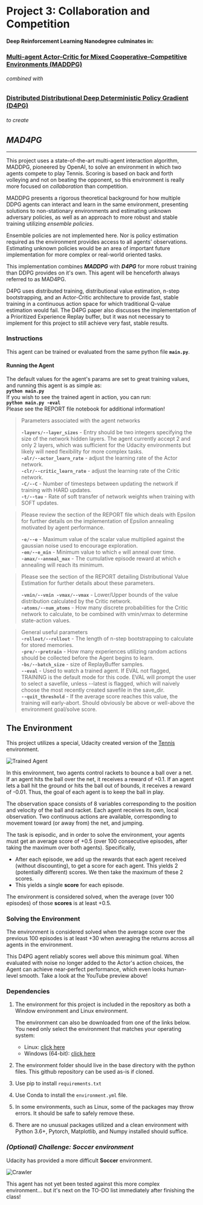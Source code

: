 [//]: # (Image References)

[image1]: https://user-images.githubusercontent.com/10624937/42135623-e770e354-7d12-11e8-998d-29fc74429ca2.gif "Trained Agent"
[image2]: https://user-images.githubusercontent.com/10624937/42135622-e55fb586-7d12-11e8-8a54-3c31da15a90a.gif "Soccer"

# **Project 3: Collaboration and Competition**

#### Deep Reinforcement Learning Nanodegree culminates in:
### **[Multi-agent Actor-Critic for Mixed Cooperative-Competitive Environments (MADDPG)](https://arxiv.org/abs/1706.02275)**
###### _combined with_
### **[Distributed Distributional Deep Deterministic Policy Gradient (D4PG)](https://arxiv.org/pdf/1804.08617.pdf)**
###### _to create_
## _**MAD4PG**_
---

This project uses a state-of-the-art multi-agent interaction algorithm, MADDPG, pioneered by OpenAI, to solve an environment in which two agents compete to play Tennis. Scoring is based on back and forth volleying and not on beating the opponent, so this environment is really more focused on _collaboration_ than competition.

MADDPG presents a rigorous theoretical background for how multiple DDPG agents can interact and learn in the same environment, presenting solutions to non-stationary environments and estimating unknown adversary policies, as well as an approach to more robust and stable training utilizing _ensemble policies_.

Ensemble policies are not implemented here. Nor is policy estimation required as the environment provides access to all agents' observations. Estimating unknown policies would be an area of important future implementation for more complex or real-world oriented tasks.

This implementation combines _**MADDPG**_ with _**D4PG**_ for more robust training than DDPG provides on it's own. This agent will be henceforth always referred to as MAD4PG.

D4PG uses distributed training, distributional value estimation, n-step bootstrapping, and an Actor-Critic architecture to provide fast, stable training in a continuous action space for which traditional Q-value estimation would fail. The D4PG paper also discusses the implementation of a Prioritized Experience Replay buffer, but it was not necessary to implement for this project to still achieve very fast, stable results.

### **Instructions**

This agent can be trained or evaluated from the same python file **`main.py`**.

#### Running the Agent
The default values for the agent's params are set to great training values, and running this agent is as simple as:  
**`python main.py`**  
If you wish to see the trained agent in action, you can run:  
**`python main.py -eval`**  
Please see the REPORT file notebook for additional information!

> Parameters associated with the agent networks
>
> **`-layers/--layer_sizes`** - Entry should be two integers specifying the size of the network hidden layers. The agent currently accept 2 and only 2 layers, which was sufficient for the Udacity environments but likely will need flexibility for more complex tasks.  
> **`-alr/--actor_learn_rate`** - adjust the learning rate of the Actor network.  
> **`-clr/--critic_learn_rate`** - adjust the learning rate of the Critic network.  
> **`-C/--C`** - Number of timesteps between updating the network if training with HARD updates.  
> **`-t/--tau`** - Rate of soft transfer of network weights when training with SOFT updates.  

> Please review the section of the REPORT file which deals with Epsilon for further details on the implementation of Epsilon annealing motivated by agent performance.  
>
> **`-e/--e`** - Maximum value of the scalar value multiplied against the gaussian noise used to encourage exploration.  
> **`-em/--e_min`** - Minimum value to which `e` will anneal over time.  
> **`-amax/--anneal_max`** - The cumulative episode reward at which `e` annealing will reach its minimum.

> Please see the section of the REPORT detailing Distributional Value Estimation for further details about these parameters.
>
> **`-vmin/--vmin -vmax/--vmax`** - Lower/Upper bounds of the value distribution calculated by the Critic network.  
> **`-atoms/--num_atoms`** - How many discrete probabilities for the Critic network to calculate, to be combined with vmin/vmax to determine state-action values.  

> General useful parameters  
> **`-rollout/--rollout`** - The length of n-step bootstrapping to calculate for stored memories.  
> **`-pre/--pretrain`** - How many experiences utilizing random actions should be collected before the Agent begins to learn.  
> **`-bs/--batch_size`** - size of ReplayBuffer samples.  
> **`--eval`** - Used to watch a trained agent. If EVAL not flagged, TRAINING is the default mode for this code. EVAL will prompt the user to select a savefile, unless --latest is flagged, which will naively choose the most recently created savefile in the save_dir.  
> **`--quit_threshold`** - If the average score reaches this value, the training will early-abort. Should obviously be above or well-above the environment goal/solve score.


## **The Environment**


This project utilizes a special, Udacity created version of the [Tennis](https://github.com/Unity-Technologies/ml-agents/blob/master/docs/Learning-Environment-Examples.md#tennis) environment.

![Trained Agent][image1]

In this environment, two agents control rackets to bounce a ball over a net. If an agent hits the ball over the net, it receives a reward of +0.1.  If an agent lets a ball hit the ground or hits the ball out of bounds, it receives a reward of -0.01.  Thus, the goal of each agent is to keep the ball in play.

The observation space consists of 8 variables corresponding to the position and velocity of the ball and racket. Each agent receives its own, local observation.  Two continuous actions are available, corresponding to movement toward (or away from) the net, and jumping.

The task is episodic, and in order to solve the environment, your agents must get an average score of +0.5 (over 100 consecutive episodes, after taking the maximum over both agents). Specifically,

- After each episode, we add up the rewards that each agent received (without discounting), to get a score for each agent. This yields 2 (potentially different) scores. We then take the maximum of these 2 scores.
- This yields a single **score** for each episode.

The environment is considered solved, when the average (over 100 episodes) of those **scores** is at least +0.5.


### Solving the Environment

The environment is considered solved when the average score over the previous 100 episodes is at least +30 when averaging the returns across all agents in the environment.

This D4PG agent reliably scores well above this minimum goal. When evaluated with noise no longer added to the Actor's action choices, the Agent can achieve near-perfect performance, which even looks human-level smooth. Take a look at the YouTube preview above!

### **Dependencies**

1. The environment for this project is included in the repository as both a Window environment and Linux environment.

    The environment can also be downloaded from one of the links below.  You need only select the environment that matches your operating system:
    - Linux: [click here](https://s3-us-west-1.amazonaws.com/udacity-drlnd/P3/Tennis/Tennis_Linux.zip)
    - Windows (64-bit): [click here](https://s3-us-west-1.amazonaws.com/udacity-drlnd/P3/Tennis/Tennis_Windows_x86_64.zip)

2. The environment folder should live in the base directory with the python files. This github repository can be used as-is if cloned.  

3. Use pip to install `requirements.txt`

4. Use Conda to install the `environment.yml` file.

5. In some environments, such as Linux, some of the packages may throw errors. It should be safe to safely remove these.

6. There are no unusual packages utilized and a clean environment with Python 3.6+, Pytorch, Matplotlib, and Numpy installed should suffice.


### _(Optional) Challenge: Soccer environment_

Udacity has provided a more difficult **Soccer** environment.

![Crawler][image2]

This agent has not yet been tested against this more complex environment... but it's next on the TO-DO list immediately after finishing the class!
